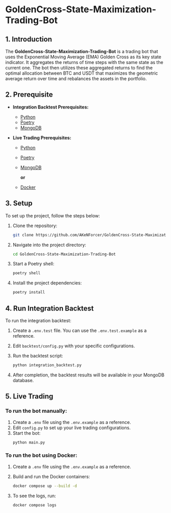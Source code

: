 # GoldenCross-State-Maximization-Trading-Bot

## 1. Introduction

The **GoldenCross-State-Maximization-Trading-Bot** is a trading bot that uses the Exponential Moving Average (EMA) Golden Cross as its key state indicator. It aggregates the returns of time steps with the same state as the current one. The bot then utilizes these aggregated returns to find the optimal allocation between BTC and USDT that maximizes the geometric average return over time and rebalances the assets in the portfolio.

## 2. Prerequisite

- **Integration Backtest Prerequisites:**
  - [Python](https://www.python.org/downloads/)
  - [Poetry](https://python-poetry.org/)
  - [MongoDB](https://www.mongodb.com/)

- **Live Trading Prerequisites:**
  - [Python](https://www.python.org/downloads/)
  - [Poetry](https://python-poetry.org/)
  - [MongoDB](https://www.mongodb.com/)

    **or**
  - [Docker](https://www.docker.com/)


## 3. Setup

To set up the project, follow the steps below:

1. Clone the repository:
    ```bash
    git clone https://github.com/AKeNForcer/GoldenCross-State-Maximization-Trading-Bot.git
    ```
   
2. Navigate into the project directory:
    ```bash
    cd GoldenCross-State-Maximization-Trading-Bot
    ```

3. Start a Poetry shell:
    ```bash
    poetry shell
    ```

4. Install the project dependencies:
    ```bash
    poetry install
    ```

## 4. Run Integration Backtest

To run the integration backtest:

1. Create a `.env.test` file. You can use the `.env.test.example` as a reference.
2. Edit `backtest/config.py` with your specific configurations.
3. Run the backtest script:
    ```bash
    python integration_backtest.py
    ```

4. After completion, the backtest results will be available in your MongoDB database.

## 5. Live Trading

### To run the bot manually:

1. Create a `.env` file using the `.env.example` as a reference.
2. Edit `config.py` to set up your live trading configurations.
3. Start the bot:
    ```bash
    python main.py
    ```

### To run the bot using Docker:

1. Create a `.env` file using the `.env.example` as a reference.
2. Build and run the Docker containers:
    ```bash
    docker compose up --build -d
    ```

3. To see the logs, run:
    ```bash
    docker compose logs
    ```

